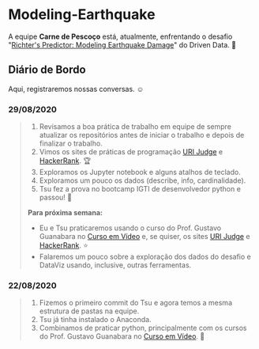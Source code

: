 # Modeling-Earthquake

A equipe **Carne de Pescoço** está, atualmente, enfrentando o desafio "[Richter's Predictor: Modeling Earthquake Damage](https://www.drivendata.org/competitions/57/nepal-earthquake/page/136/)" do Driven Data. :muscle:

## Diário de Bordo

Aqui, registraremos nossas conversas. :relaxed:

### 29/08/2020

> 1. Revisamos a boa prática de trabalho em equipe de sempre atualizar os repositórios antes de iniciar o trabalho e depois de finalizar o trabalho.
> 2. Vimos os sites de práticas de programação [URI Judge](https://www.urionlinejudge.com.br/) e [HackerRank](https://www.hackerrank.com/). :trophy:
> 3. Exploramos os Jupyter notebook e alguns atalhos de teclado.
> 4. Exploramos um pouco os dados (describe, info, cardinalidade).
> 5. Tsu fez a prova no bootcamp IGTI de desenvolvedor python e passou! :clap:
>
> **Para próxima semana:**
>
> - Eu e Tsu praticaremos usando o curso do Prof. Gustavo Guanabara no [Curso em Vídeo](https://www.cursoemvideo.com/) e, se quiser, os sites [URI Judge](https://www.urionlinejudge.com.br/) e [HackerRank](https://www.hackerrank.com/). :star:
> - Falaremos um pouco sobre a exploração dos dados do desafio e DataViz usando, inclusive, outras ferramentas.
> 


### 22/08/2020

> 1. Fizemos o primeiro commit do Tsu e agora temos a mesma estrutura de pastas na equipe.
> 2. Tsu já tinha instalado o Anaconda.
> 3. Combinamos de praticar python, principalmente com os cursos do Prof. Gustavo Guanabara no [Curso em Vídeo](https://www.cursoemvideo.com/). :running: